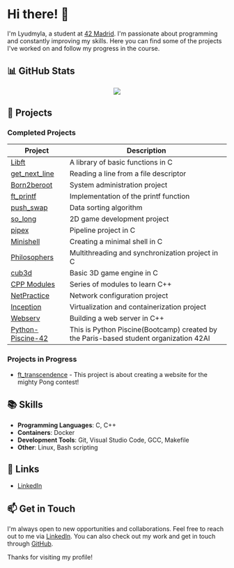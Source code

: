 # Hi there! 👋

I'm Lyudmyla, a student at [42 Madrid](https://www.42madrid.com/). I'm passionate about programming and constantly improving my skills. Here you can find some of the projects I've worked on and follow my progress in the course.

## 📊 GitHub Stats

<a href="https://github.com/lyandriy" style="display: flex; align-items: center; justify-content: center; flex-wrap: wrap;">
  <img align="top" src="https://github-readme-stats-git-masterrstaa-rickstaa.vercel.app/api/top-langs/?username=lyandriy&layout=compact&theme=highcontrast" />
</a>

## 🚀 Projects

### Completed Projects

| Project | Description |
| --- | --- |
| [Libft](https://github.com/lyandriy/libft) | A library of basic functions in C |
| [get_next_line](https://github.com/lyandriy/get_next_line) | Reading a line from a file descriptor |
| [Born2beroot](https://github.com/lyandriy/Born2beRoot) | System administration project |
| [ft_printf](https://github.com/lyandriy/printf) | Implementation of the printf function |
| [push_swap](https://github.com/lyandriy/push_swap) | Data sorting algorithm |
| [so_long](https://github.com/lyandriy/so_long) | 2D game development project |
| [pipex](https://github.com/lyandriy/pipex) | Pipeline project in C |
| [Minishell](https://github.com/lyandriy/Minishell) | Creating a minimal shell in C |
| [Philosophers](https://github.com/lyandriy/Philo) | Multithreading and synchronization project in C |
| [cub3d](https://github.com/lyandriy/Cub3D) | Basic 3D game engine in C |
| [CPP Modules](https://github.com/lyandriy/C-Plus-Plus) | Series of modules to learn C++ |
| [NetPractice](https://github.com/lyandriy/NetPractice) | Network configuration project |
| [Inception](https://github.com/lyandriy/Inception) | Virtualization and containerization project |
| [Webserv](https://github.com/lyandriy/webserv) | Building a web server in C++ |
| [Python-Piscine-42](https://github.com/lyandriy/Python-Piscine-42) | This is Python Piscine(Bootcamp) created by the Paris-based student organization 42AI |

### Projects in Progress
- [ft_transcendence](https://github.com/isromero/trascendence) - This project is about creating a website for the mighty Pong contest!

## 📚 Skills
- **Programming Languages**: C, C++
- **Containers**: Docker
- **Development Tools**: Git, Visual Studio Code, GCC, Makefile
- **Other**: Linux, Bash scripting

## 🔗 Links
- [LinkedIn](https://www.linkedin.com/in/lyudmyla-andriychyk-fetsenets-419300242/)

## 📫 Get in Touch
I'm always open to new opportunities and collaborations. Feel free to reach out to me via [LinkedIn](https://www.linkedin.com/in/lyudmyla-andriychyk-fetsenets-419300242/). You can also check out my work and get in touch through [GitHub](https://github.com/lyandriy).

Thanks for visiting my profile!
